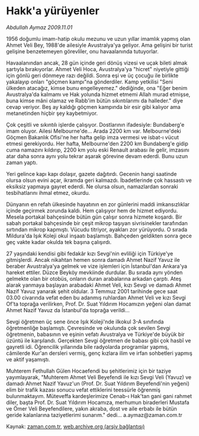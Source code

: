 # Hakk'a yürüyenler

*Abdullah Aymaz 2009.11.01*

<tr><td class="metin" colspan="2" style="padding-top: 20px; padding-left: 5px; ">1956 doğumlu imam-hatip okulu mezunu ve uzun yıllar imamlık yapmış olan Ahmet Veli Bey, 1988'de ailesiyle Avustralya'ya geliyor. Ama gelişini bir turist gelişine benzetemeyen görevliler, onu havaalanında tutuyorlar.</td></tr><tr><td class="metin" colspan="2" style="padding-top: 20px; padding-left: 5px; "><p>Havaalanından ancak, 28 gün içinde geri dönüş vizesi ve uçak bileti almak şartıyla bırakıyorlar. Ahmet Veli Hoca, Avustralya'ya "hicret" niyetiyle gittiği için gönlü geri dönmeye razı değildi. Sonra eşi ve üç çocuğu ile birlikte yakalayıp onları "göçmen kampı"na gönderdiler. Kamp yetkilisi "Seni ülkeden atacağız, kimse bunu engelleyemez." dediğinde, ona "Eğer benim Avustralya'da kalmamı ve Hak yolunda hizmet etmemi Allah murad etmişse, buna kimse mâni olamaz ve Rabb'im bütün sıkıntılarımı da halleder." diye cevap veriyor. Beş ay kaldığı göçmen kampında bir esir gibi kalıyor ama metanetinden hiçbir şey kaybetmiyor.
<p> Çok çeşitli ve sıkıntılı işlerde çalışıyor. Dostlarının ifadesiyle: Bundaberg'e imam oluyor. Ailesi Melbourne'de... Arada 2200 km var. Melbourne'deki Göçmen Bakanlık Ofisi'ne her hafta gelip imza vermesi ve isbat-ı vücut etmesi gerekiyordu. Her hafta, Melbourne'den 2200 km Bundaberg'e gidip cuma namazını kıldırıp, 2200 km yolu eski Renault arabası ile gelir, imzasını atar daha sonra aynı yolu tekrar aşarak görevine devam ederdi. Bunu uzun zaman yaptı.
<p> Yeri gelince kapı kapı dolaşır, gazete dağıtırdı. Gecenin hangi saatinde olursa olsun evini açar, ikramda geri kalmazdı. İbadetlerinde çok hassastı ve eksiksiz yapmaya gayret ederdi. Ne olursa olsun, namazlardan sonraki tesbihatlarını ihmal etmez, okurdu.
<p> Dünyanın en refah ülkesinde hayatının en zor günlerini maddi imkansızlıklar içinde geçirmek zorunda kaldı. Hem çalışıyor hem de hizmet ediyordu. Mesela portakal bahçesinde bütün gün çalışır sonra hizmete koşardı. Bir sabah portakal bahçesinde bir çeşit mikrop taşıyan sivrisinekler tarafından sırtından mikrop kapmıştı. Vücudu titriyor, ayakları zor yürüyordu. O sırada Mildura'da Işık Koleji okul inşaatı başlamıştı. Bahçeden geldikten sonra gece geç vakte kadar okulda tek başına çalışırdı.
<p> 27 yaşındaki kendisi gibi fedakâr kızı Sevgi'nin evliliği için Türkiye'ye gitmişlerdi. Ancak nikahtan hemen sonra damadı Ahmet Nazif Yavuz ile beraber Avustralya'ya gelmek ve vize işlemleri için İstanbul'dan Ankara'ya hareket ettiler. Düzce Beyköy mevkiinde durdular. Bu sırada aynı yönden gelmekte olan bir otobüs, onların duran arabalarına arkadan çarptı. Ateş alarak yanmaya başlayan arabadaki Ahmet Veli, kızı Sevgi ve damadı Ahmet Nazif Yavuz yanarak şehit oldular. 3 Temmuz 2001 tarihinde gece saat 03.00 civarında vefat eden bu adanmış ruhlardan Ahmet Veli ve kızı Sevgi Of'ta toprağa verilirken, Prof. Dr. Suat Yıldırım Hocamızın yeğeni olan damat Ahmet Nazif Yavuz da İstanbul'da toprağa verildi...
<p> Sevgi öğretmen üç sene önce Işık Koleji'nde ilkokul 3-A sınıfında öğretmenliğe başlamıştı. Çevresinde ve okulunda çok sevilen Sevgi öğretmenin, babasının ve eşinin vefatı Avustralya ve Türkiye'de büyük bir üzüntü ile karşılandı. Gerçekten Sevgi öğretmen de babası gibi çok hasbî ve gayretli idi. Öğrencilik yıllarında bile radyolarda programlar yapmış, câmilerde Kur'an dersleri vermiş, genç kızlara ilim ve irfan sohbetleri yapmış ve aktif yaşamıştı.
<p> Muhterem Fethullah Gülen Hocaefendi bu şehitlerimiz için bir taziye yayımlayarak, "Muhterem Ahmet Veli Beyefendi ile kızı Sevgi Veli (Yavuz) ve damadı Ahmet Nazif Yavuz'un (Prof. Dr. Suat Yıldırım Beyefendi'nin yeğeni) elim bir trafik kazası sonucu vefat ettiklerini teessürle öğrenmiş bulunmaktayım. Müteveffa kardeşlerimize Cenab-ı Hak'tan gani gani rahmet diler, başta Prof. Dr. Suat Yıldırım Hocamıza, merhumun biraderleri Mustafa ve Ömer Veli Beyefendilere, yakın akraba, dost ve aile erbabı ile bütün geride kalanlarına taziyetlerimi sunarım." dedi... a.aymaz@zaman.com.tr<br/></p></p></p></p></p></p></p></td></tr>

Kaynak: [zaman.com.tr](http://zaman.com.tr/yazar.do?yazino=910238), [web.archive.org (arşiv bağlantısı)](http://web.archive.org/web/20091105000510/http://www.zaman.com.tr:80/yazar.do?yazino=910238)
